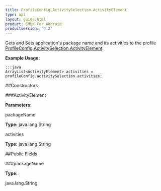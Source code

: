 ```yaml
---
title: ProfileConfig.ActivitySelection.ActivityElement
type: api
layout: guide.html
product: EMDK For Android
productversion: '4.2'
---
```



Gets and Sets application's package name and its activities to the profile [ ProfileConfig.ActivitySelection.ActivityElement](../ProfileConfig-ActivitySelection-ActivityElement).
 
 

**Example Usage:**
	
	:::java	
	ArrayList<ActivityElement> activities = profileConfig.activitySelection.activities;


##Constructors

###ActivityElement



**Parameters:**

packageName



**Type:** java.lang.String

activities



**Type:** java.lang.String

##Public Fields

###packageName



**Type:**

java.lang.String

